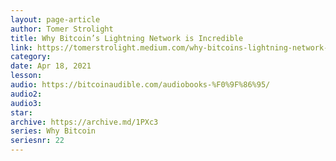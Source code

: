 ```yaml
---
layout: page-article
author: Tomer Strolight
title: Why Bitcoin’s Lightning Network is Incredible
link: https://tomerstrolight.medium.com/why-bitcoins-lightning-network-is-incredible-b3fadfad3a03
category: 
date: Apr 18, 2021
lesson: 
audio: https://bitcoinaudible.com/audiobooks-%F0%9F%86%95/
audio2: 
audio3: 
star: 
archive: https://archive.md/1PXc3
series: Why Bitcoin
seriesnr: 22
---
```


